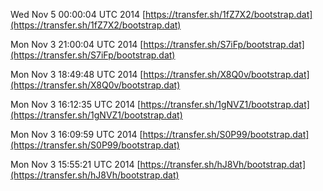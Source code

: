 Wed Nov  5 00:00:04 UTC 2014 [https://transfer.sh/1fZ7X2/bootstrap.dat](https://transfer.sh/1fZ7X2/bootstrap.dat)

Mon Nov  3 21:00:04 UTC 2014 [https://transfer.sh/S7iFp/bootstrap.dat](https://transfer.sh/S7iFp/bootstrap.dat)

Mon Nov  3 18:49:48 UTC 2014 [https://transfer.sh/X8Q0v/bootstrap.dat](https://transfer.sh/X8Q0v/bootstrap.dat)

Mon Nov  3 16:12:35 UTC 2014 [https://transfer.sh/1gNVZ1/bootstrap.dat](https://transfer.sh/1gNVZ1/bootstrap.dat)

Mon Nov  3 16:09:59 UTC 2014 [https://transfer.sh/S0P99/bootstrap.dat](https://transfer.sh/S0P99/bootstrap.dat)

Mon Nov  3 15:55:21 UTC 2014 [https://transfer.sh/hJ8Vh/bootstrap.dat](https://transfer.sh/hJ8Vh/bootstrap.dat)

